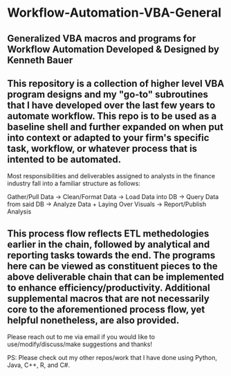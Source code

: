 # Workflow-Automation-VBA-General
Generalized VBA macros and programs for Workflow Automation
Developed & Designed by Kenneth Bauer 
----
This repository is a collection of higher level VBA program designs and my "go-to" subroutines that I have developed over the last few years to automate workflow. This repo is to be used as a baseline shell and further expanded on when put into context or adapted to your firm's specific task, workflow, or whatever process that is intented to be automated.
----
Most responsibilities and deliverables assigned to analysts in the finance industry fall into a familiar structure as follows: 

  Gather/Pull Data -> Clean/Format Data -> Load Data into DB -> Query Data from said DB -> Analyze Data + Laying Over Visuals -> Report/Publish Analysis
  
This process flow reflects ETL methedologies earlier in the chain, followed by analytical and reporting tasks towards the end. 
The programs here can be viewed as constituent pieces to the above deliverable chain that can be implemented to enhance efficiency/productivity.
Additional supplemental macros that are not necessarily core to the aforementioned process flow, yet helpful nonetheless, are also provided.
----
Please reach out to me via email if you would like to use/modify/discuss/make suggestions and thanks!

PS: Please check out my other repos/work that I have done using Python, Java, C++, R, and C#.
